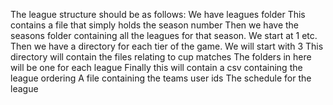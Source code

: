 The league structure should be as follows:
We have leagues folder
    This contains a file that simply holds the season number
    Then we have the seasons folder containing all the leagues for that season.  We start at 1 etc.
        Then we have a directory for each tier of the game.  We will start with 3
            This directory will contain the files relating to cup matches
            The folders in here will be one for each league
                Finally this will contain a csv containing the league ordering
                A file containing the teams user ids
                The schedule for the league